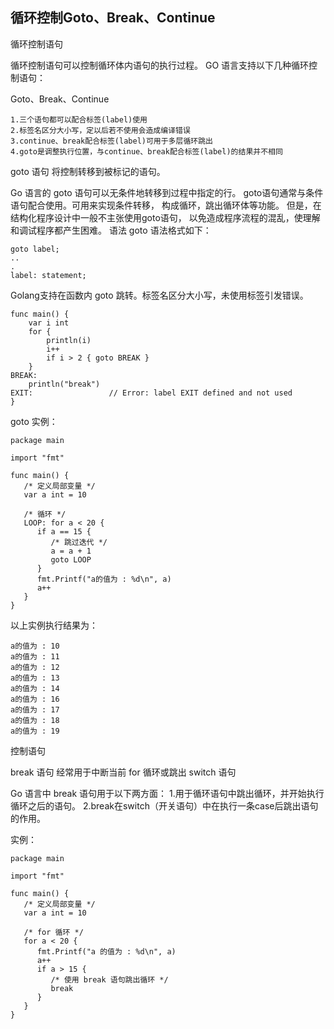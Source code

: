 ## 循环控制Goto、Break、Continue
循环控制语句

循环控制语句可以控制循环体内语句的执行过程。
GO 语言支持以下几种循环控制语句：

Goto、Break、Continue
```
1.三个语句都可以配合标签(label)使用
2.标签名区分大小写，定以后若不使用会造成编译错误
3.continue、break配合标签(label)可用于多层循环跳出
4.goto是调整执行位置，与continue、break配合标签(label)的结果并不相同
```
goto 语句 将控制转移到被标记的语句。

Go 语言的 goto 语句可以无条件地转移到过程中指定的行。
goto语句通常与条件语句配合使用。可用来实现条件转移， 构成循环，跳出循环体等功能。
但是，在结构化程序设计中一般不主张使用goto语句， 以免造成程序流程的混乱，使理解和调试程序都产生困难。
语法
goto 语法格式如下：
```
goto label;
..
.
label: statement;
```
Golang支持在函数内 goto 跳转。标签名区分大小写，未使用标签引发错误。
```
func main() {
    var i int
    for {
        println(i)
        i++
        if i > 2 { goto BREAK }
    }
BREAK:
    println("break")
EXIT:                 // Error: label EXIT defined and not used
}
```
goto 实例：
```
package main

import "fmt"

func main() {
   /* 定义局部变量 */
   var a int = 10

   /* 循环 */
   LOOP: for a < 20 {
      if a == 15 {
         /* 跳过迭代 */
         a = a + 1
         goto LOOP
      }
      fmt.Printf("a的值为 : %d\n", a)
      a++     
   }  
}
```
以上实例执行结果为：
```
a的值为 : 10
a的值为 : 11
a的值为 : 12
a的值为 : 13
a的值为 : 14
a的值为 : 16
a的值为 : 17
a的值为 : 18
a的值为 : 19
```
控制语句

break 语句 经常用于中断当前 for 循环或跳出 switch 语句

Go 语言中 break 语句用于以下两方面：
1.用于循环语句中跳出循环，并开始执行循环之后的语句。
2.break在switch（开关语句）中在执行一条case后跳出语句的作用。

实例：
```
package main

import "fmt"

func main() {
   /* 定义局部变量 */
   var a int = 10

   /* for 循环 */
   for a < 20 {
      fmt.Printf("a 的值为 : %d\n", a)
      a++
      if a > 15 {
         /* 使用 break 语句跳出循环 */
         break
      }
   }
}
```
